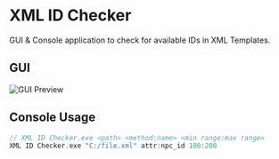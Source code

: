 # XML ID Checker

GUI & Console application to check for available IDs in XML Templates.

## GUI

![GUI Preview](https://i.imgur.com/pXiWuyZ.png)

## Console Usage
```c
// XML ID Checker.exe <path> <method:name> <min range:max range>
XML ID Checker.exe "C:/file.xml" attr:npc_id 100:200
```
